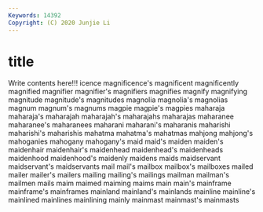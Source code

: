 ```yaml
---
Keywords: 14392
Copyright: (C) 2020 Junjie Li
---
```


# title

Write contents here!!!
icence 
magnificence's 
magnificent 
magnificently 
magnified 
magnifier 
magnifier's 
magnifiers 
magnifies 
magnify
magnifying 
magnitude 
magnitude's 
magnitudes 
magnolia 
magnolia's 
magnolias 
magnum 
magnum's 
magnums
magpie 
magpie's 
magpies 
maharaja 
maharaja's 
maharajah 
maharajah's 
maharajahs 
maharajas 
maharanee
maharanee's 
maharanees 
maharani 
maharani's 
maharanis 
maharishi 
maharishi's 
maharishis 
mahatma 
mahatma's
mahatmas 
mahjong 
mahjong's 
mahoganies 
mahogany 
mahogany's 
maid 
maid's 
maiden 
maiden's
maidenhair 
maidenhair's 
maidenhead 
maidenhead's 
maidenheads 
maidenhood 
maidenhood's 
maidenly 
maidens 
maids
maidservant 
maidservant's 
maidservants 
mail 
mail's 
mailbox 
mailbox's 
mailboxes 
mailed 
mailer
mailer's 
mailers 
mailing 
mailing's 
mailings 
mailman 
mailman's 
mailmen 
mails 
maim
maimed 
maiming 
maims 
main 
main's 
mainframe 
mainframe's 
mainframes 
mainland 
mainland's
mainlands 
mainline 
mainline's 
mainlined 
mainlines 
mainlining 
mainly 
mainmast 
mainmast's 
mainmasts
